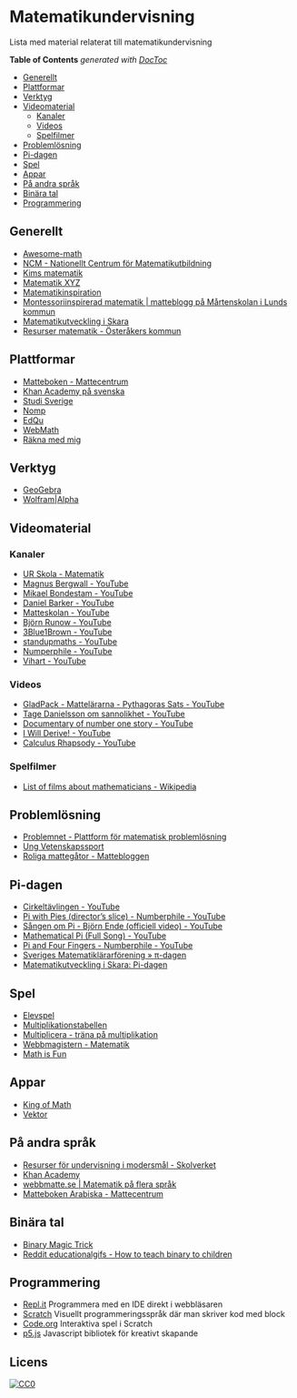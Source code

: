 # Matematikundervisning
Lista med material relaterat till matematikundervisning
<!-- START doctoc generated TOC please keep comment here to allow auto update -->
<!-- DON'T EDIT THIS SECTION, INSTEAD RE-RUN doctoc TO UPDATE -->
**Table of Contents**  *generated with [DocToc](https://github.com/thlorenz/doctoc)*

- [Generellt](#generellt)
- [Plattformar](#plattformar)
- [Verktyg](#verktyg)
- [Videomaterial](#videomaterial)
  - [Kanaler](#kanaler)
  - [Videos](#videos)
  - [Spelfilmer](#spelfilmer)
- [Problemlösning](#probleml%C3%B6sning)
- [Pi-dagen](#pi-dagen)
- [Spel](#spel)
- [Appar](#appar)
- [På andra språk](#p%C3%A5-andra-spr%C3%A5k)
- [Binära tal](#bin%C3%A4ra-tal)
- [Programmering](#programmering)

<!-- END doctoc generated TOC please keep comment here to allow auto update -->
## Generellt
* [Awesome-math](https://github.com/rossant/awesome-math)
* [NCM - Nationellt Centrum för Matematikutbildning](http://ncm.gu.se)
* [Kims matematik](https://www.kimsmatematik.com)
* [Matematik XYZ](http://www.matematikxyz.com) 
* [Matematikinspiration](http://matematikinspiration.se/alla-aktiviteter)
* [Montessoriinspirerad matematik | matteblogg på Mårtenskolan i Lunds kommun](https://mattefixaren.wordpress.com)
* [Matematikutveckling i Skara](http://matematikutvecklingiskara.blogspot.com) 
* [Resurser matematik - Österåkers kommun](http://www.osteraker.se/subsajter/pedagogosteraker/utveckling/matematikutveckling/resursermatematik)

## Plattformar
* [Matteboken - Mattecentrum](https://www.matteboken.se) 
* [Khan Academy på svenska](https://sv.khanacademy.org) 
* [Studi Sverige](https://www.studi.se)
* [Nomp](https://nomp.se/start)
* [EdQu](http://www.edqu.se)
* [WebMath](http://www.webmath.se)
* [Räkna med mig](http://raknamedmig.blogspot.com)

## Verktyg 
* [GeoGebra](https://www.geogebra.org)
* [Wolfram|Alpha](https://www.wolframalpha.com)

## Videomaterial

### Kanaler
* [UR Skola - Matematik](https://urskola.se/Produkter?ur_subject_tree=matematik)
* [Magnus Bergwall - YouTube](https://www.youtube.com/channel/UCGLx7QZwKRldWnPJ80AGpaA) 
* [Mikael Bondestam - YouTube](https://www.youtube.com/user/MikaelBondestam) 
* [Daniel Barker - YouTube](https://www.youtube.com/user/TheG2Daniel) 
* [Matteskolan - YouTube](https://www.youtube.com/user/Matteskolan)
* [Björn Runow - YouTube](https://www.youtube.com/channel/UCtO4NICCeSilv22kR-ph37g) 
* [3Blue1Brown - YouTube](https://www.youtube.com/channel/UCYO_jab_esuFRV4b17AJtAw)
* [standupmaths - YouTube](https://www.youtube.com/user/standupmaths)
* [Numperphile - YouTube](https://www.youtube.com/user/numberphile)
* [Vihart - YouTube](https://www.youtube.com/user/Vihart)

### Videos
* [GladPack - Mattelärarna - Pythagoras Sats - YouTube](https://www.youtube.com/watch?v=dpTqe-XQsm0)
* [Tage Danielsson om sannolikhet - YouTube](https://www.youtube.com/watch?v=5Dz27lxcikE) 
* [Documentary of number one story - YouTube](https://www.youtube.com/watch?v=jrLQW1vQklE)
* [I Will Derive! - YouTube](https://www.youtube.com/watch?v=P9dpTTpjymE)
* [Calculus Rhapsody - YouTube](https://www.youtube.com/watch?v=uqwC41RDPyg)

### Spelfilmer
* [List of films about mathematicians - Wikipedia](https://en.wikipedia.org/wiki/List_of_films_about_mathematicians)

## Problemlösning
* [Problemnet - Plattform för matematisk problemlösning](http://www.problemnet.n.nu)
* [Ung Vetenskapssport](https://ungvetenskapssport.se)
* [Roliga mattegåtor - Mattebloggen](http://mattebloggen.com/roliga_matteproblem)

## Pi-dagen
* [Cirkeltävlingen - YouTube](https://www.youtube.com/watch?v=NLzvqPfigy0) 
* [Pi with Pies (director’s slice) - Numberphile - YouTube](https://www.youtube.com/watch?v=x4kyFKyCMv0)
* [Sången om Pi - Björn Ende (officiell video) - YouTube](https://www.youtube.com/watch?v=h_DwBe7CDSc)
* [Mathematical Pi  (Full Song) - YouTube](https://www.youtube.com/watch?v=_BwKZEp2K_0)
* [Pi and Four Fingers - Numberphile - YouTube](https://www.youtube.com/watch?v=K305Vu7hFg0)
* [Sveriges Matematiklärarförening   » π-dagen](http://www.smal-matte.com/?page_id=25) 
* [Matematikutveckling i Skara: Pi-dagen](http://matematikutvecklingiskara.blogspot.com/search/label/Pi-dagen) 

## Spel 
* [Elevspel](https://www.elevspel.se/amnen/matematik)
* [Multiplikationstabellen](https://www.multiplikationstabellen.se)
* [Multiplicera - träna på multiplikation](http://multiplicera.se)
* [Webbmagistern - Matematik](https://www.webbmagistern.se/matte.html)
* [Math is Fun](https://www.mathsisfun.com)

## Appar
* [King of Math](http://oddrobo.com/kingofmath)
* [Vektor](https://cognitionmatters.org/vektor)

## På andra språk
* [Resurser för undervisning i modersmål - Skolverket](https://www.skolverket.se/skolutveckling/inspiration-och-stod-i-arbetet/stod-i-arbetet/resurser-for-undervisning-i-modersmal#h-Matematikbegreppochandramaterialforundervisningimatematik)
* [Khan Academy](https://www.khanacademy.org)
* [webbmatte.se | Matematik på flera språk](http://www.webbmatte.se)
* [Matteboken Arabiska - Mattecentrum](https://arabiska.matteboken.se) 

## Binära tal 
* [Binary Magic Trick](http://www.cse4k12.org/binary/magic_trick.html)
* [Reddit educationalgifs - How to teach binary to children](https://reddit.com/r/educationalgifs/comments/9d7lh7/how_to_teach_binary_to_children) 

## Programmering
* [Repl.it](https://repl.it) Programmera med en IDE direkt i webbläsaren
* [Scratch](https://scratch.mit.edu) Visuellt programmeringsspråk där man skriver kod med block
* [Code.org](https://code.org) Interaktiva spel i Scratch
* [p5.js](https://p5js.org) Javascript bibliotek för kreativt skapande

## Licens
[![CC0](http://mirrors.creativecommons.org/presskit/buttons/88x31/svg/cc-zero.svg)](https://creativecommons.org/publicdomain/zero/1.0/)
